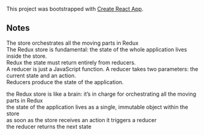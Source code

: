 This project was bootstrapped with [Create React App](https://github.com/facebook/create-react-app).

## Notes

 The store orchestrates all the moving parts in Redux<br>
 The Redux store is fundamental: the state of the whole application lives inside the store.
<br>
 Redux the state must return entirely from reducers.<br>
 A reducer is just a JavaScript function. A reducer takes two parameters: the current state and an action.<br>
 Reducers produce the state of the application.

 the Redux store is like a brain: it’s in charge for orchestrating all the moving parts in Redux<br>
the state of the application lives as a single, immutable object within the store<br>
as soon as the store receives an action it triggers a reducer<br>
the reducer returns the next state
